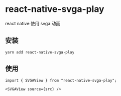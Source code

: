 # react-native-svga-play

react native 使用 svga 动画

## 安装

```
yarn add react-native-svga-play
```

## 使用

```tsx
import { SVGAView } from "react-native-svga-play";

<SVGAView source={src} />

```
